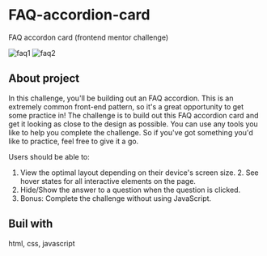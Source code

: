# FAQ-accordion-card
FAQ accordon card (frontend mentor challenge)

![faq1](https://github.com/zeycanozturkk/faq-accordion-card/assets/114536838/c576ed6f-1c71-4610-b9a5-e7fc27840ec9)
![faq2](https://github.com/zeycanozturkk/faq-accordion-card/assets/114536838/cb97e836-e4fb-481b-9fad-eebb03e5e427)

## About project
In this challenge, you'll be building out an FAQ accordion. This is an extremely common front-end pattern, so it's a great opportunity to get some practice in! The challenge is to build out this FAQ accordion card and get it looking as close to the design as possible. You can use any tools you like to help you complete the challenge. So if you've got something you'd like to practice, feel free to give it a go.

Users should be able to:
1. View the optimal layout depending on their device's screen size. 2. See hover states for all interactive elements on the page.
3. Hide/Show the answer to a question when the question is clicked.
4. Bonus: Complete the challenge without using JavaScript. 

## Buil with
html, css, javascript
